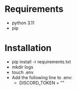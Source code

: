 # Requirements
- python 3.11
- pip

# Installation
- pip install -r requirements.txt
- mkdir logs
- touch .env
- Add the following line to .env:
  - DISCORD_TOKEN = "<DiscordToken>"